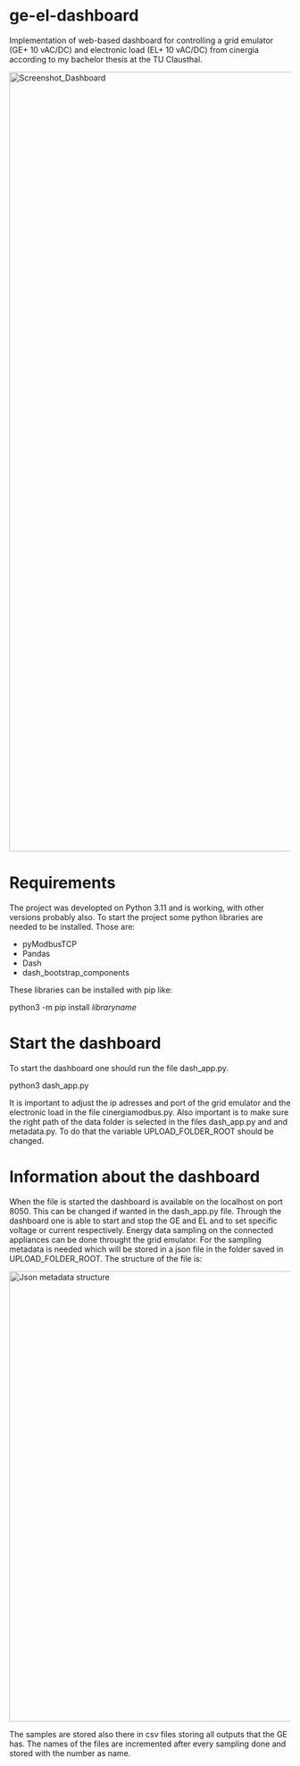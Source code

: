 # ge-el-dashboard
Implementation of web-based dashboard for controlling a grid emulator (GE+ 10 vAC/DC) and electronic load (EL+ 10 vAC/DC) from cinergia according to my bachelor thesis at the TU Clausthal.

<img width="1395" alt="Screenshot_Dashboard" src="https://github.com/ggachev/ge-el-dashboard/assets/38385295/59c3b1cd-c742-4c53-aab9-4442f2eeebe1">

# Requirements
The project was developted on Python 3.11 and is working, with other versions probably also.
To start the project some python libraries are needed to be installed. Those are:
- pyModbusTCP
- Pandas
- Dash
- dash_bootstrap_components

These libraries can be installed with pip like:

python3 -m pip install $libraryname$

# Start the dashboard
To start the dashboard one should run the file dash_app.py.

python3 dash_app.py

It is important to adjust the ip adresses and port of the grid emulator and the electronic load in the file cinergiamodbus.py. Also important is to make sure the right path of the data folder is selected in the files dash_app.py and and metadata.py. To do that the variable UPLOAD_FOLDER_ROOT should be changed.

# Information about the dashboard
When the file is started the dashboard is available on the localhost on port 8050. This can be changed if wanted in the dash_app.py file.
Through the dashboard one is able to start and stop the GE and EL and to set specific voltage or current respectively. Energy data sampling on the connected appliances can be done throught the grid emulator. For the sampling metadata is needed which will be stored in a json file in the folder saved in UPLOAD_FOLDER_ROOT. The structure of the file is:

<img width="806" alt="Json metadata structure" src="https://github.com/ggachev/ge-el-dashboard/assets/38385295/dae3ad02-1d25-4da0-8bc2-714e1e088653">


The samples are stored also there in csv files storing all outputs that the GE has. The names of the files are incremented after every sampling done and stored with the number as name.
